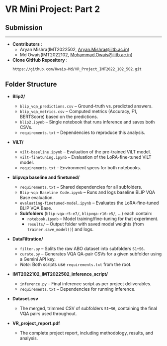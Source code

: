# VR Mini Project: Part 2

## Submission
----------
- **Contributors** :
  - Aryan Mishra(IMT2022502, Aryan.Mishra@iiitb.ac.in)
  - Md Owais(IMT2022102, Mohammad.Owais@iiitb.ac.in)
- **Clone GitHub Repository** :
  ```
  https://github.com/Owais-Md/VR_Project_IMT2022_102_502.git
  ```
 
## Folder Structure

- **Blip2/**  
  - `blip_vqa_predictions.csv` – Ground-truth vs. predicted answers.  
  - `blip_vqa_metrics.csv` – Computed metrics (Accuracy, F1, BERTScore) based on the predictions.  
  - `blip2.ipynb` – Single notebook that runs inference and saves both CSVs.  
  - `requirements.txt` – Dependencies to reproduce this analysis.

- **ViLT/**  
  - `vilt-baseline.ipynb` – Evaluation of the pre-trained ViLT model.  
  - `vilt-finetuning.ipynb` – Evaluation of the LoRA-fine-tuned ViLT model.  
  - `requirements.txt` – Environment specs for both notebooks.

- **blipvqa baseline and finetuned/**  
  - `requirements.txt` – Shared dependencies for all subfolders.  
  - `Blip-vqa Baseline Code.ipynb` – Runs and logs baseline BLIP VQA Base evaluation.  
  - `evaluating-finetuned-model.ipynb` – Evaluates the LoRA-fine-tuned BLIP VQA Base.  
  - **Subfolders** (`blip-vqa-r5-e7/`, `blipvqa-r16-e5/`, …) each contain:  
    - `notebook.ipynb` – Model training/fine-tuning for that experiment.  
    - `results/` – Output folder with saved model weights (from `trainer.save_model()`) and logs.

- **DataFiltration/**  
  - `filter.py` – Splits the raw ABO dataset into subfolders `S1`–`S6`.  
  - `curate.py` – Generates VQA QA-pair CSVs for a given subfolder using a Gemini API key.  
  - *Note:* Both scripts use `requirements.txt` from the root.

- **IMT2022102_IMT2022502_inference_script/**  
  - `inference.py` – Final inference script as per project deliverables.  
  - `requirements.txt` – Dependencies for running inference.

- **Dataset.csv**  
  - The merged, trimmed CSV of subfolders `S1`–`S6`, containing the final VQA pairs used throughout.

- **VR_project_report.pdf**  
  - The complete project report, including methodology, results, and analysis.
